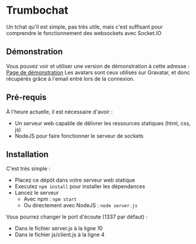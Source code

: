 # Trumbochat

Un tchat qu'il est simple, pas très utile, mais c'est suffisant pour comprendre le fonctionnement des websockets avec Socket.IO


## Démonstration

Vous pouvez voir et utiliser une version de démonstration à cette adresse : [Page de démonstration](http://tchat.alex-d.fr)
Les avatars sont ceux utilisés sur Gravatar, et donc récupérés grâce à l'email entré lors de la connexion.


## Pré-requis

À l'heure actuelle, il est nécessaire d'avoir :

- Un serveur web capable de délivrer les ressources statiques (html, css, js)
- NodeJS pour faire fonctionner le serveur de sockets


## Installation

C'est très simple :

- Placez ce dépôt dans votre serveur web statique
- Executez ```npm install``` pour installer les dépendances
- Lancez le serveur
	- Avec npm : ```npm start```
	- Ou directement avec NodeJS : ```node server.js```

Vous pourrez changer le port d'écoute (1337 par défaut) :

- Dans le fichier server.js à la ligne 10
- Dans le fichier js/client.js à la ligne 4
